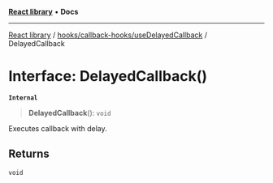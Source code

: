 [**React library**](../../../../index.md) • **Docs**

***

[React library](../../../../modules.md) / [hooks/callback-hooks/useDelayedCallback](../index.md) / DelayedCallback

# Interface: DelayedCallback()

**`Internal`**

> **DelayedCallback**(): `void`

Executes callback with delay.

## Returns

`void`
